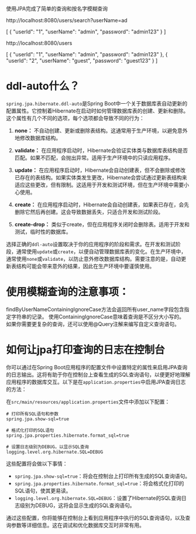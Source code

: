 使用JPA完成了简单的查询和按名字模糊查询

http://localhost:8080/users/search?userName=ad

[
    {
    "userId": "1",
    "userName": "admin",
    "password": "admin123"
    }
]

http://localhost:8080/users

[
    {
    "userId": "1",
    "userName": "admin",
    "password": "admin123"
    },
    {
    "userId": "2",
    "userName": "guest",
    "password": "guest123"
    }
]

# ddl-auto什么？

`spring.jpa.hibernate.ddl-auto`是Spring Boot中一个关于数据库表自动更新的配置属性。它控制着Hibernate在启动时如何管理数据库表的创建、更新和删除。这个属性有几个不同的选项，每个选项都会导致不同的行为：

1. **none：** 不自动创建、更新或删除表结构。这通常用于生产环境，以避免意外地修改数据库结构。

2. **validate：** 在应用程序启动时，Hibernate会验证实体类与数据库表结构是否匹配。如果不匹配，会抛出异常。适用于生产环境中的只读应用程序。

3. **update：** 在应用程序启动时，Hibernate会自动创建表，但不会删除或修改已存在的表结构。如果实体类发生更改，Hibernate会尝试通过更新表结构来适应这些更改，但有限制。这适用于开发和测试环境，但在生产环境中需要小心使用。

4. **create：** 在应用程序启动时，Hibernate会自动创建表，如果表已存在，会先删除它然后再创建。这会导致数据丢失，只适合开发和测试阶段。

5. **create-drop：** 类似于create，但在应用程序关闭时会删除表。适用于开发和测试，临时性的数据库。

选择正确的`ddl-auto`设置取决于你的应用程序的阶段和需求。在开发和测试阶段，通常使用`update`或`create`，以便自动管理数据库表的变化。在生产环境中，通常使用`none`或`validate`，以防止意外修改数据库结构。需要注意的是，自动更新表结构可能会带来意外的结果，因此在生产环境中要谨慎使用。


# 使用模糊查询的注意事项：

findByUserNameContainingIgnoreCase方法会返回所有user_name字段包含指定字符串的记录。
使用ContainingIgnoreCase意味着查询是不区分大小写的。
如果你需要更复杂的查询，还可以使用@Query注解来编写自定义查询语句。

# 如何让jpa打印查询的日志在控制台
你可以通过在Spring Boot应用程序的配置文件中设置特定的属性来启用JPA查询的日志输出。这将有助于你在控制台上查看生成的SQL查询语句，以便更好地理解应用程序的数据库交互。以下是在`application.properties`中启用JPA查询日志的方法：

在`src/main/resources/application.properties`文件中添加以下配置：

```properties
# 打印所有SQL语句和参数
spring.jpa.show-sql=true

# 格式化打印的SQL语句
spring.jpa.properties.hibernate.format_sql=true

# 设置日志级别为DEBUG，以显示SQL查询
logging.level.org.hibernate.SQL=DEBUG
```

这些配置将会做以下事情：

- `spring.jpa.show-sql=true`：将会在控制台上打印所有生成的SQL查询语句。
- `spring.jpa.properties.hibernate.format_sql=true`：将会格式化打印的SQL语句，使其更易读。
- `logging.level.org.hibernate.SQL=DEBUG`：设置了Hibernate的SQL查询日志级别为DEBUG，这将会显示生成的SQL查询语句。

通过这些配置，你将能够在控制台上看到应用程序中执行的SQL查询语句，以及查询参数等详细信息。这在调试和优化数据库交互时非常有用。